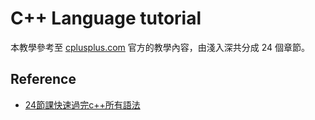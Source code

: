# C++ Language tutorial
本教學參考至 [cplusplus.com](cplusplus.com) 官方的教學內容，由淺入深共分成 24 個章節。 


## Reference
- [24節課快速過完c++所有語法](https://www.bilibili.com/video/BV19L4y1b7zo/?spm_id_from=333.788&vd_source=5a6b197f885be2e93405a9e839601280)